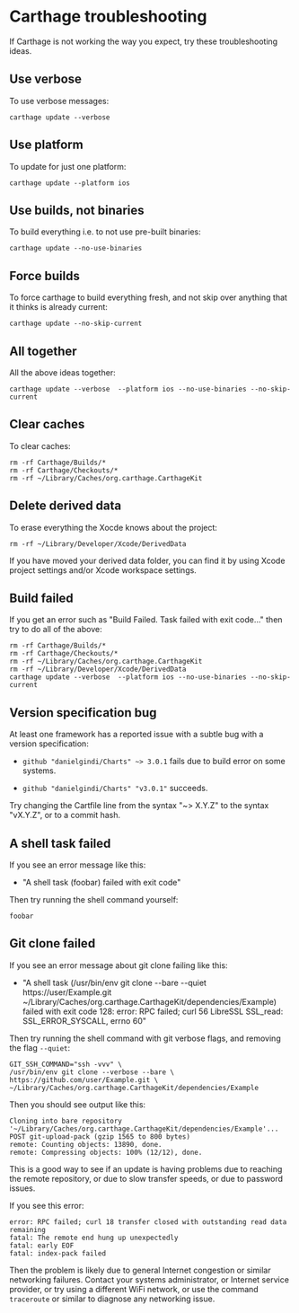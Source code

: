 # Carthage troubleshooting

If Carthage is not working the way you expect, try these troubleshooting ideas.


## Use verbose

To use verbose messages:

```shell
carthage update --verbose  
```


## Use platform

To update for just one platform:

```shell
carthage update --platform ios
```


## Use builds, not binaries

To build everything i.e. to not use pre-built binaries:

```shell
carthage update --no-use-binaries
```


## Force builds

To force carthage to build everything fresh, and not skip over anything that it thinks is already current:

```shell
carthage update --no-skip-current
```


## All together

All the above ideas together:

```shell
carthage update --verbose  --platform ios --no-use-binaries --no-skip-current
```


## Clear caches

To clear caches:

```shell
rm -rf Carthage/Builds/*
rm -rf Carthage/Checkouts/*
rm -rf ~/Library/Caches/org.carthage.CarthageKit
```


## Delete derived data

To erase everything the Xocde knows about the project:

```shell
rm -rf ~/Library/Developer/Xcode/DerivedData
```

If you have moved your derived data folder, you can find it by using Xcode project settings and/or Xcode workspace settings.


## Build failed

If you get an error such as "Build Failed. Task failed with exit code..." then try to do all of the above:

```shell
rm -rf Carthage/Builds/*
rm -rf Carthage/Checkouts/*
rm -rf ~/Library/Caches/org.carthage.CarthageKit
rm -rf ~/Library/Developer/Xcode/DerivedData
carthage update --verbose  --platform ios --no-use-binaries --no-skip-current
```


## Version specification bug

At least one framework has a reported issue with a subtle bug with a version specification:

  * `github "danielgindi/Charts" ~> 3.0.1` fails due to build error on some systems.

  * `github "danielgindi/Charts" "v3.0.1"` succeeds.

Try changing the Cartfile line from the syntax "~> X.Y.Z" to the syntax "vX.Y.Z", or to a commit hash.


## A shell task failed

If you see an error message like this:

  * "A shell task (foobar) failed with exit code"

Then try running the shell command yourself:

```shell
foobar
```


## Git clone failed

If you see an error message about git clone failing like this: 

  * "A shell task (/usr/bin/env git clone --bare --quiet https://user/Example.git ~/Library/Caches/org.carthage.CarthageKit/dependencies/Example) failed with exit code 128: error: RPC failed; curl 56 LibreSSL SSL_read: SSL_ERROR_SYSCALL, errno 60" 

Then try running the shell command with git verbose flags, and removing the flag `--quiet`:

```shell
GIT_SSH_COMMAND="ssh -vvv" \
/usr/bin/env git clone --verbose --bare \
https://github.com/user/Example.git \
~/Library/Caches/org.carthage.CarthageKit/dependencies/Example
```

Then you should see output like this:

```shell
Cloning into bare repository '~/Library/Caches/org.carthage.CarthageKit/dependencies/Example'...
POST git-upload-pack (gzip 1565 to 800 bytes)
remote: Counting objects: 13890, done.
remote: Compressing objects: 100% (12/12), done.
```

This is a good way to see if an update is having problems due to reaching the remote repository, or due to slow transfer speeds, or due to password issues.

If you see this error:

```shell
error: RPC failed; curl 18 transfer closed with outstanding read data remaining
fatal: The remote end hung up unexpectedly
fatal: early EOF
fatal: index-pack failed
```

Then the problem is likely due to general Internet congestion or similar networking failures. Contact your systems administrator, or Internet service provider, or try using a different WiFi network, or use the command `traceroute` or similar to diagnose any networking issue.
